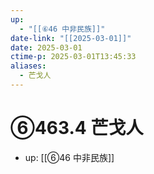 ```yaml
---
up:
  - "[[⑥46 中非民族]]"
date-link: "[[2025-03-01]]"
date: 2025-03-01
ctime-p: 2025-03-01T13:45:33
aliases:
  - 芒戈人
---
```


# ⑥463.4 芒戈人

- up: [[⑥46 中非民族]]
